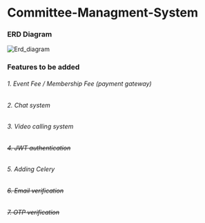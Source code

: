 # Committee-Managment-System
### ERD Diagram
![Erd_diagram](https://user-images.githubusercontent.com/101858977/205236172-cb17ab92-37e9-48cf-8367-5f30d4951b68.png)

### Features to be added
###### 1. Event Fee / Membership Fee  (payment gateway)
###### 2. Chat system
###### 3. Video calling system 
###### ~~4. JWT authentication~~
###### 5. Adding Celery
###### ~~6. Email verification~~
###### ~~7. OTP verification~~
